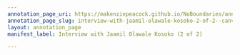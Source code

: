 ```yaml
---
annotation_page_uri: https://makenziepeacock.github.io/NoBoundaries/annotations/interview-with-jaamil-olawale-kosoko-2-of-2--canvas-1-jaamil-kosoko.json
annotation_page_slug: interview-with-jaamil-olawale-kosoko-2-of-2--canvas-1-jaamil-kosoko
layout: annotation_page
manifest_label: Interview with Jaamil Olawale Kosoko (2 of 2)

---
```


